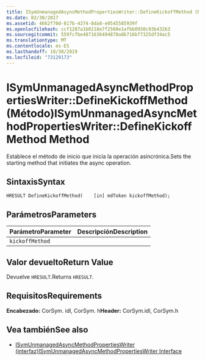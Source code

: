 ```yaml
---
title: ISymUnmanagedAsyncMethodPropertiesWriter::DefineKickoffMethod (Método)
ms.date: 03/30/2017
ms.assetid: 4662f70d-817b-4374-8da8-e0545585939f
ms.openlocfilehash: ccf1287a1b0218e7f2560e1afbb0930c93b43263
ms.sourcegitcommit: 559fcfbe4871636494870a8b716bf7325df34ac5
ms.translationtype: MT
ms.contentlocale: es-ES
ms.lasthandoff: 10/30/2019
ms.locfileid: "73129173"
---
```

# <a name="isymunmanagedasyncmethodpropertieswriterdefinekickoffmethod-method"></a><span data-ttu-id="859de-102">ISymUnmanagedAsyncMethodPropertiesWriter::DefineKickoffMethod (Método)</span><span class="sxs-lookup"><span data-stu-id="859de-102">ISymUnmanagedAsyncMethodPropertiesWriter::DefineKickoffMethod Method</span></span>
<span data-ttu-id="859de-103">Establece el método de inicio que inicia la operación asincrónica.</span><span class="sxs-lookup"><span data-stu-id="859de-103">Sets the starting method that initiates the async operation.</span></span>  
  
## <a name="syntax"></a><span data-ttu-id="859de-104">Sintaxis</span><span class="sxs-lookup"><span data-stu-id="859de-104">Syntax</span></span>  
  
```idl  
HRESULT DefineKickoffMethod(    [in] mdToken kickoffMethod);  
```  
  
## <a name="parameters"></a><span data-ttu-id="859de-105">Parámetros</span><span class="sxs-lookup"><span data-stu-id="859de-105">Parameters</span></span>  
  
|<span data-ttu-id="859de-106">Parámetro</span><span class="sxs-lookup"><span data-stu-id="859de-106">Parameter</span></span>|<span data-ttu-id="859de-107">Descripción</span><span class="sxs-lookup"><span data-stu-id="859de-107">Description</span></span>|  
|---------------|-----------------|  
|`kickoffMethod`||  
  
## <a name="return-value"></a><span data-ttu-id="859de-108">Valor devuelto</span><span class="sxs-lookup"><span data-stu-id="859de-108">Return Value</span></span>  
 <span data-ttu-id="859de-109">Devuelve `HRESULT`.</span><span class="sxs-lookup"><span data-stu-id="859de-109">Returns `HRESULT`.</span></span>  
  
## <a name="requirements"></a><span data-ttu-id="859de-110">Requisitos</span><span class="sxs-lookup"><span data-stu-id="859de-110">Requirements</span></span>  
 <span data-ttu-id="859de-111">**Encabezado:** CorSym. idl, CorSym. h</span><span class="sxs-lookup"><span data-stu-id="859de-111">**Header:** CorSym.idl, CorSym.h</span></span>  
  
## <a name="see-also"></a><span data-ttu-id="859de-112">Vea también</span><span class="sxs-lookup"><span data-stu-id="859de-112">See also</span></span>

- [<span data-ttu-id="859de-113">ISymUnmanagedAsyncMethodPropertiesWriter (interfaz)</span><span class="sxs-lookup"><span data-stu-id="859de-113">ISymUnmanagedAsyncMethodPropertiesWriter Interface</span></span>](../../../../docs/framework/unmanaged-api/diagnostics/isymunmanagedasyncmethodpropertieswriter-interface.md)
